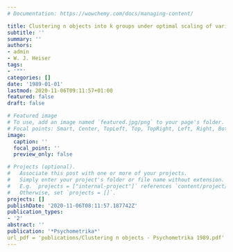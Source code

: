 ```yaml
---
# Documentation: https://wowchemy.com/docs/managing-content/

title: Clustering n objects into k groups under optimal scaling of variables
subtitle: ''
summary: ''
authors:
- admin
- W. J. Heiser
tags:
- '""'
categories: []
date: '1989-01-01'
lastmod: 2020-11-06T09:11:57+01:00
featured: false
draft: false

# Featured image
# To use, add an image named `featured.jpg/png` to your page's folder.
# Focal points: Smart, Center, TopLeft, Top, TopRight, Left, Right, BottomLeft, Bottom, BottomRight.
image:
  caption: ''
  focal_point: ''
  preview_only: false

# Projects (optional).
#   Associate this post with one or more of your projects.
#   Simply enter your project's folder or file name without extension.
#   E.g. `projects = ["internal-project"]` references `content/project/deep-learning/index.md`.
#   Otherwise, set `projects = []`.
projects: []
publishDate: '2020-11-06T08:11:57.187742Z'
publication_types:
- '2'
abstract: ''
publication: '*Psychometrika*'
url_pdf = 'publications/Clustering n objects - Psychometrika 1989.pdf'
---
```


